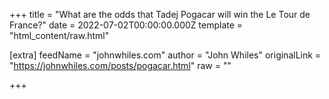 
+++
title = "What are the odds that Tadej Pogacar will win the Le Tour de France?"
date = 2022-07-02T00:00:00.000Z
template = "html_content/raw.html"

[extra]
feedName = "johnwhiles.com"
author = "John Whiles"
originalLink = "https://johnwhiles.com/posts/pogacar.html"
raw = ""

+++

